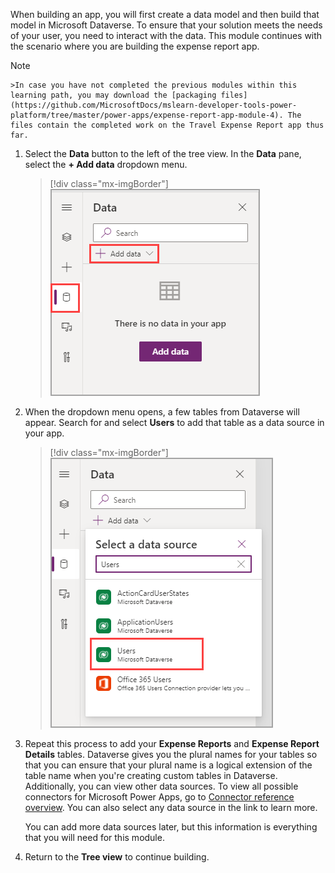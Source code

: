 When building an app, you will first create a data model and then build that model in Microsoft Dataverse. To ensure that your solution meets the needs of your user, you need to interact with the data. This module continues with the scenario where you are building the expense report app.

>[!NOTE]	
	>In case you have not completed the previous modules within this learning path, you may download the [packaging files](https://github.com/MicrosoftDocs/mslearn-developer-tools-power-platform/tree/master/power-apps/expense-report-app-module-4). The files contain the completed work on the Travel Expense Report app thus far.

1. Select the **Data** button to the left of the tree view. In the **Data** pane, select the **+ Add data** dropdown menu.

   > [!div class="mx-imgBorder"]
   > [![Screenshot of the Data pane with the Add data button highlighted.](../media/add-data.png)](../media/add-data.png#lightbox)

1. When the dropdown menu opens, a few tables from Dataverse will appear. Search for and select **Users** to add that table as a data source in your app.

   > [!div class="mx-imgBorder"]
   > [![Screenshot of the Select a data source dialog with Users highlighted.](../media/users.png)](../media/users.png#lightbox)

1. Repeat this process to add your **Expense Reports** and **Expense Report Details** tables. Dataverse gives you the plural names for your tables so that you can ensure that your plural name is a logical extension of the table name when you're creating custom tables in Dataverse. Additionally, you can view other data sources. To view all possible connectors for Microsoft Power Apps, go to [Connector reference overview](/connectors/connector-reference/?azure-portal=true). You can also select any data source in the link to learn more.

    You can add more data sources later, but this information is everything that you will need for this module.

1. Return to the **Tree view** to continue building.
